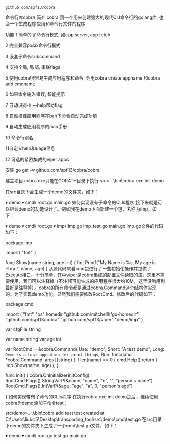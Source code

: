 ```
github.com/spf13/cobra
```



命令行库cobra
简介
cobra 回一个用来创建强大的现代CLI命令行的golang库, 也会一个生成程序应用和命令行文件的程序

功能
1 简单的子命令行模式, 如app server, app fetch

2 完全兼容posix命令行模式

3 嵌套子命令subcommand

4 支持全局, 局部, 串联flags

5 使用cobra很容易生成应用程序和命令, 会用cobra create appname 和cobra add cmdname

6 如果命令输入错误, 智能提示

7 自动识别-h --help帮助flag

8 自动横撑应用程序在bah下命令自动完成功能

9 自动生成应用程序的man手册

10 命令行别名

11自定义help和uage信息

12 可选的紧密集成的viper apps

安装
go get -v github.com/spf13/cobra/cobra

建立项目
cobra.exe只能在GOPATH目录下执行
src> ..\bin\cobra.exe init demo

在src目录下会生成一个demo的文件夹，如下：

▾ demo
    ▾ cmd/
        root.go
    main.go
如何实现没有子命令的CLIs程序
接下来就是可以继续demo的功能设计了。例如我在demo下面新建一个包，名称为imp。如下：

▾ demo
    ▾ cmd/
        root.go
    ▾ imp/
        imp.go
        imp_test.go
    main.go
imp.go文件的代码如下：

package imp

import(
    "fmt"
)

func Show(name string, age int) {
    fmt.Printf("My Name is %s, My age is %d\n", name, age)
}
从源代码来看cmd包进行了一些初始化操作并提供了Execute接口。十分简单，其中viper是cobra集成的配置文件读取的库，这里不需要使用，我们可以注释掉（不注释可能生成的应用程序很大约10M，这里没哟用到最好是注释掉）。cobra的所有命令都是通过cobra.Command这个结构体实现的。为了实现demo功能，显然我们需要修改RootCmd。修改后的代码如下：

package cmd

import (
	"fmt"
	"os"
	homedir "github.com/mitchellh/go-homedir"
	"github.com/spf13/cobra"
	"github.com/spf13/viper"
	"demo/imp"
)

var cfgFile string

var name string
var age int

var RootCmd = &cobra.Command{
	Use:   "demo",
	Short: "A test demo",
	Long:  `Demo is a test appcation for print things`,
	Run: func(cmd *cobra.Command, args []string) {
		if len(name) == 0 {
			cmd.Help()
			return
		}
		imp.Show(name, age)
	},
}

func init() { 
	cobra.OnInitialize(initConfig)
	RootCmd.Flags().StringVarP(&name, "name", "n", "", "person's name")
	RootCmd.Flags().IntVarP(&age, "age", "a", 0, "person's age")

}
如何实现带有子命令的CLIs程序
在执行cobra.exe init demo之后，继续使用cobra为demo添加子命令test：

src\demo>..\..\bin\cobra add test
test created at C:\Users\liubo5\Desktop\transcoding_tool\src\demo\cmd\test.go
在src目录下demo的文件夹下生成了一个cmd\test.go文件，如下：

▾ demo
    ▾ cmd/
        root.go
        test.go
    main.go